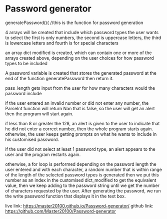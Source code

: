 # Password generator
generatePassword(){ //this is the function for password generation

4 arrays will be created that include which password types the user wants to select
the first is only numbers, the second is uppercase letters,
the third is lowercase letters and fourth is for special characters

an array dict modified is created, which can contain one or more of the arrays created
above, depending on the user choices for how password types to be included
   
A password variable is created that stores the generated password at the
end of the function generatePassword then return it.

pass_length gets input from the user for how many characters would the password include

if the user entered an invalid number or did not enter any number, the ParseInt function will
return Nan that is false, so the user will get an alert then the program will start again.

if less than 8 or greater the 128, an alert is given to the user to indicate that he did not 
enter a correct number, then the whole program starts again. otherwise, the user keeps getting
prompts on what he wants to include in his customised password.

if the user did not select at least 1 password type, an alert appears to the user and the
program restarts again.

otherwise, a for loop is performed depending on the password length the user entered
and with each character, a random number that is within range of the length of the selected password
types is generated then we put this number as an index in the customised dict_modified to get the 
equivalent value, then we keep adding to the password string until we get the number of characters
requested by the user. After generating the password, we run the write password function that displays it in the text box.

live link: https://master20100.github.io/Password-generator/
github link: https://github.com/Master20100/Password-generator